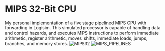 # MIPS 32-Bit CPU
My personal implementation of a five stage pipelined MIPS CPU with forwarding in Logisim. This simulated processor is capable of handling data and control hazards, and executes MIPS instructions to perform immediate arithmetic, register arithmetic, moves, shifts, immediate loads, jumps, branches, and memory stores. 
![MIPS32](https://i.imgur.com/kVBzWYj.jpg "MIPS32")
![MIPS_PIPELINES](https://i.imgur.com/KRe2BEn.png "MIPS_PIPELINES")

